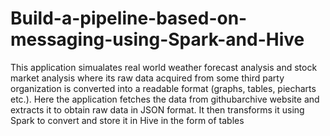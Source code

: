 # Build-a-pipeline-based-on-messaging-using-Spark-and-Hive


This application simualates real world weather forecast analysis and stock market analysis where its raw data acquired from some third party
organization is converted into a readable format (graphs, tables, piecharts etc.). Here the application fetches the data from githubarchive
website and extracts it to obtain raw data in JSON format. It then transforms it using Spark to convert and store it in Hive in the form of tables
